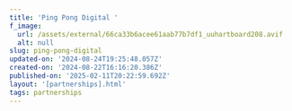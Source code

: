 ```yaml
---
title: 'Ping Pong Digital '
f_image:
  url: /assets/external/66ca33b6acee61aab77b7df1_uuhartboard208.avif
  alt: null
slug: ping-pong-digital
updated-on: '2024-08-24T19:25:48.057Z'
created-on: '2024-08-22T16:16:20.386Z'
published-on: '2025-02-11T20:22:59.692Z'
layout: '[partnerships].html'
tags: partnerships
---
```




